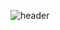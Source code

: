 ![header](https://capsule-render.vercel.app/api?type=soft&color=gradient&height=200&section=footer&text=Hi%50There&fontSize=100)

<!--
**defkimbyeongju/defkimbyeongju** is a ✨ _special_ ✨ repository because its `README.md` (this file) appears on your GitHub profile.

Here are some ideas to get you started:

- 🔭 I’m currently working on ...
- 🌱 I’m currently learning SSAFY
- 👯 I’m looking to collaborate on ...
- 🤔 I’m looking for help with ...
- 💬 Ask me about ...
- 📫 How to reach me: ...
- 😄 Pronouns: ...
- ⚡ Fun fact: ...
-->
